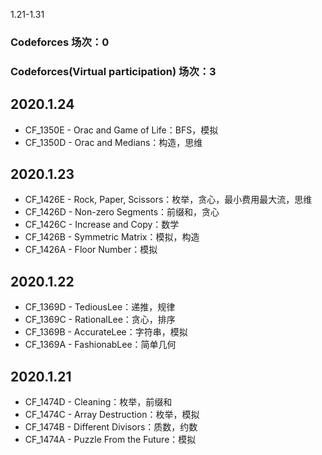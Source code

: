 1.21-1.31
### Codeforces 场次：0
### Codeforces(Virtual participation) 场次：3

## 2020.1.24
- CF_1350E - Orac and Game of Life：BFS，模拟
- CF_1350D - Orac and Medians：构造，思维

## 2020.1.23
- CF_1426E - Rock, Paper, Scissors：枚举，贪心，最小费用最大流，思维
- CF_1426D - Non-zero Segments：前缀和，贪心
- CF_1426C - Increase and Copy：数学
- CF_1426B - Symmetric Matrix：模拟，构造
- CF_1426A - Floor Number：模拟

## 2020.1.22
- CF_1369D - TediousLee：递推，规律
- CF_1369C - RationalLee：贪心，排序
- CF_1369B - AccurateLee：字符串，模拟
- CF_1369A - FashionabLee：简单几何

## 2020.1.21
- CF_1474D - Cleaning：枚举，前缀和
- CF_1474C - Array Destruction：枚举，模拟
- CF_1474B - Different Divisors：质数，约数
- CF_1474A - Puzzle From the Future：模拟
